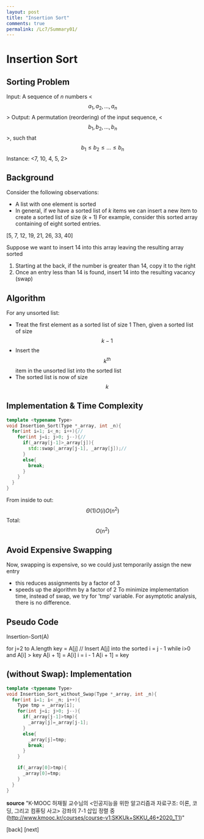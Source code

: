 ```yaml
---
layout: post
title: "Insertion Sort"
comments: true
permalink: /Lc7/Summary01/
---
```

# Insertion Sort
## Sorting Problem
Input: A sequence of _n_ numbers <$$a_{1}, a_{2}, ..., a_{n}$$>
Output: A permutation (reordering) of the input sequence, <$$b_{1}, b_{2}, ..., b_{n}$$>, such that $$b_{1} \leq b_{2} \leq ... \leq b_{n}$$
Instance: <7, 10, 4, 5, 2>
## Background
Consider the following observations:
  - A list with one element is sorted
  - In general, if we have a sorted list of _k_ items we can insert a new item to create a sorted list of size $(k+1)$
For example, consider this sorted array containing of eight sorted entries.

[5, 7, 12, 19, 21, 26, 33, 40]

Suppose we want to insert 14 into this array leaving the resulting array sorted
1. Starting at the back, if the number is greater than 14, copy it to the right
2. Once an entry less than 14 is found, insert 14 into the resulting vacancy (swap)
## Algorithm
For any unsorted list:
  - Treat the first element as a sorted list of size 1
Then, given a sorted list of size $$k-1$$
  - Insert the $$k^{th}$$ item in the unsorted list into the sorted list
  - The sorted list is now of size $$k$$
## Implementation & Time Complexity   
```cpp
template <typename Type>
void Insertion_Sort(Type *_array, int _n){
  for(int i=1; i<_n; i++){//
    for(int j=i; j>0; j--){//
      if(_array[j-1]>_array[j]){
        std::swap(_array[j-1], _array[j]);//
      }
      else{
        break;
      }
    }
  }
}
```
From inside to out: $$\Theta(1) O(i) O(n^2)$$
Total: $$O(n^2)$$
## Avoid Expensive Swapping
Now, swapping is expensive, so we could just temporarily assign the new entry
  - this reduces assignments by a factor of 3
  - speeds up the algorithm by a factor of 2
To minimize implementation time, instead of swap, we try for 'tmp' variable. For asymptotic analysis, there is no difference.
## Pseudo Code
Insertion-Sort(A)
>
for j=2 to A.length
    key = A[j]
    // Insert A[j] into the sorted
    i = j - 1
    while i>0 and A[i] > key
      A[i + 1] = A[i]
      i = i - 1
    A[i + 1] = key

## (without Swap): Implementation
```cpp
template <typename Type>
void Insertion_Sort_without_Swap(Type *_array, int _n){
  for(int i=1; i< _n; i++){
    Type tmp = _array[i];
    for(int j=i; j>0; j--){
      if(_array[j-1]>tmp){
        _array[j]=_array[j-1];
      }
      else{
        _array[j]=tmp;
        break;
      }
    }

    if(_array[0]>tmp){
      _array[0]=tmp;
    }
  }
}
```

**source**
"K-MOOC 허재필 교수님의 <인공지능을 위한 알고리즘과 자료구조: 이론, 코딩, 그리고 컴퓨팅 사고> 강좌의 7-1 삽입 정렬 중(http://www.kmooc.kr/courses/course-v1:SKKUk+SKKU_46+2020_T1)"

[back]
[next]

